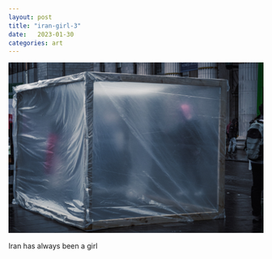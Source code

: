 ```yaml
---
layout: post
title: "iran-girl-3"
date:   2023-01-30
categories: art
---
```


![iran-girl-3](/img/arts/iran-girl-3.jpg)

<span class='image-details'>
Iran has always been a girl
</span>
